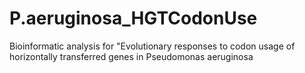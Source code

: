 # P.aeruginosa_HGTCodonUse
Bioinformatic analysis for "Evolutionary responses to codon usage of horizontally transferred genes in Pseudomonas aeruginosa
